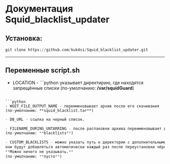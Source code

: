 # Документация Squid_blacklist_updater

## Установка:
```python
git clone https://github.com/kuk4si/Squid_blacklist_updater.git
```
___

## Переменные script.sh


- LOCATION - ```python указывает директирию, где находятся запрещённые списки
(по-умолчанию: **/var/squidGuard**)
```

```python
- WGET_FILE_OUTPUT_NAME - переименовывает архив после его скачивания
(по-умолчанию: **squid_blacklist.tar**)
```

```python
- DB_URL - ссылка на черный список.
```

```python
- FILENAME_DURING_UNTARRING - после распаковки архива переименовывает директорию в указанное название
(по-умолчанию: **blacklists**)
```

```python
- CUSTOM_BLACKLISTS - можно указать путь к директории с дополнительными списками, 
они будут добавляться автоматически каждый раз после переустановки чёрного списка.
**Можно ничего не указывать.**
(по-умолчанию: **пусто**)

```

